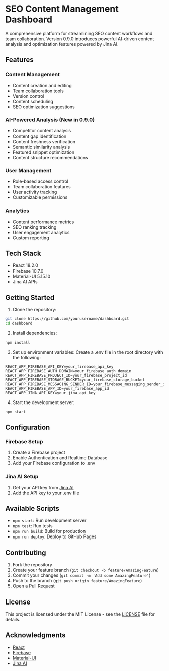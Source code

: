 # SEO Content Management Dashboard

A comprehensive platform for streamlining SEO content workflows and team collaboration. Version 0.9.0 introduces powerful AI-driven content analysis and optimization features powered by Jina AI.

## Features

### Content Management
- Content creation and editing
- Team collaboration tools
- Version control
- Content scheduling
- SEO optimization suggestions

### AI-Powered Analysis (New in 0.9.0)
- Competitor content analysis
- Content gap identification
- Content freshness verification
- Semantic similarity analysis
- Featured snippet optimization
- Content structure recommendations

### User Management
- Role-based access control
- Team collaboration features
- User activity tracking
- Customizable permissions

### Analytics
- Content performance metrics
- SEO ranking tracking
- User engagement analytics
- Custom reporting

## Tech Stack

- React 18.2.0
- Firebase 10.7.0
- Material-UI 5.15.10
- Jina AI APIs

## Getting Started

1. Clone the repository:
```bash
git clone https://github.com/yourusername/dashboard.git
cd dashboard
```

2. Install dependencies:
```bash
npm install
```

3. Set up environment variables:
Create a .env file in the root directory with the following:
```
REACT_APP_FIREBASE_API_KEY=your_firebase_api_key
REACT_APP_FIREBASE_AUTH_DOMAIN=your_firebase_auth_domain
REACT_APP_FIREBASE_PROJECT_ID=your_firebase_project_id
REACT_APP_FIREBASE_STORAGE_BUCKET=your_firebase_storage_bucket
REACT_APP_FIREBASE_MESSAGING_SENDER_ID=your_firebase_messaging_sender_id
REACT_APP_FIREBASE_APP_ID=your_firebase_app_id
REACT_APP_JINA_API_KEY=your_jina_api_key
```

4. Start the development server:
```bash
npm start
```

## Configuration

### Firebase Setup
1. Create a Firebase project
2. Enable Authentication and Realtime Database
3. Add your Firebase configuration to .env

### Jina AI Setup
1. Get your API key from [Jina AI](https://jina.ai/?sui=apikey)
2. Add the API key to your .env file

## Available Scripts

- `npm start`: Run development server
- `npm test`: Run tests
- `npm run build`: Build for production
- `npm run deploy`: Deploy to GitHub Pages

## Contributing

1. Fork the repository
2. Create your feature branch (`git checkout -b feature/AmazingFeature`)
3. Commit your changes (`git commit -m 'Add some AmazingFeature'`)
4. Push to the branch (`git push origin feature/AmazingFeature`)
5. Open a Pull Request

## License

This project is licensed under the MIT License - see the [LICENSE](LICENSE) file for details.

## Acknowledgments

- [React](https://reactjs.org/)
- [Firebase](https://firebase.google.com/)
- [Material-UI](https://mui.com/)
- [Jina AI](https://jina.ai/)
